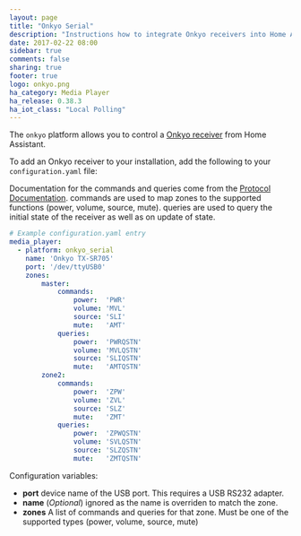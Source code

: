 ```yaml
---
layout: page
title: "Onkyo Serial"
description: "Instructions how to integrate Onkyo receivers into Home Assistant via the RS232 protocol."
date: 2017-02-22 08:00
sidebar: true
comments: false
sharing: true
footer: true
logo: onkyo.png
ha_category: Media Player
ha_release: 0.38.3
ha_iot_class: "Local Polling"
---
```



The `onkyo` platform allows you to control a [Onkyo receiver](http://www.onkyo.com/) from Home Assistant.

To add an Onkyo receiver to your installation, add the following to your `configuration.yaml` file:

Documentation for the commands and queries come from the [Protocol Documentation](http://michael.elsdoerfer.name/onkyo/ISCP-V1.21_2011.xls). commands are used to map zones to the supported functions (power, volume, source, mute). queries are used to query the initial state of the receiver as well as on update of state.

```yaml
# Example configuration.yaml entry
media_player:
  - platform: onkyo_serial
    name: 'Onkyo TX-SR705'
    port: '/dev/ttyUSB0'
    zones:
        master:
            commands:
                power:  'PWR'
                volume: 'MVL'
                source: 'SLI'
                mute:   'AMT'
            queries:
                power:  'PWRQSTN'
                volume: 'MVLQSTN'
                source: 'SLIQSTN'
                mute:   'AMTQSTN'
        zone2:
            commands:
                power:  'ZPW'
                volume: 'ZVL'
                source: 'SLZ'
                mute:   'ZMT'
            queries:
                power:  'ZPWQSTN'
                volume: 'SVLQSTN'
                source: 'SLZQSTN'
                mute:   'ZMTQSTN'

```

Configuration variables:

- **port** device name of the USB port. This requires a USB RS232 adapter.
- **name** (*Optional*) ignored as the name is overriden to match the zone.
- **zones** A list of commands and queries for that zone. Must be one of the supported types (power, volume, source, mute)

